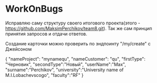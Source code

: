 # WorkOnBugs

Исправляю саму структуру своего
             итогового проекта(этого - https://github.com/MaksimPerchikov/team8.git).
Так же сам принцип принятия запросов и отдачи ответов.

Создание карточки можно проверить по эндпоинту  "/my/create" с Джейсоном

{
    "nameProject": "mynamequ",
    "nameCustomer": "qu",
    "firstType": "Черновик",
    "secondType":"Новый",
    "userName":"Max",
    "surname":"Perchikov",
    "university":"University name of M.I.Lobachevscogo",
    "faculty":"RF"
}
